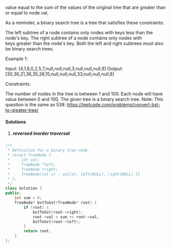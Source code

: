 value equal to the sum of the values of the original tree that are greater than or equal to node.val.

As a reminder, a binary search tree is a tree that satisfies these constraints:

The left subtree of a node contains only nodes with keys less than the node's key.
The right subtree of a node contains only nodes with keys greater than the node's key.
Both the left and right subtrees must also be binary search trees.
 

Example 1:



Input: [4,1,6,0,2,5,7,null,null,null,3,null,null,null,8]
Output: [30,36,21,36,35,26,15,null,null,null,33,null,null,null,8]
 

Constraints:

The number of nodes in the tree is between 1 and 100.
Each node will have value between 0 and 100.
The given tree is a binary search tree.
Note: This question is the same as 538: https://leetcode.com/problems/convert-bst-to-greater-tree/

#### Solutions

1. ##### reversed inorder traversal

```c++
/**
 * Definition for a binary tree node.
 * struct TreeNode {
 *     int val;
 *     TreeNode *left;
 *     TreeNode *right;
 *     TreeNode(int x) : val(x), left(NULL), right(NULL) {}
 * };
 */
class Solution {
public:
    int sum = 0;
    TreeNode* bstToGst(TreeNode* root) {
        if (root) {
            bstToGst(root->right);
            root->val = sum += root->val;
            bstToGst(root->left);
        }
        return root;
    }
};
```
